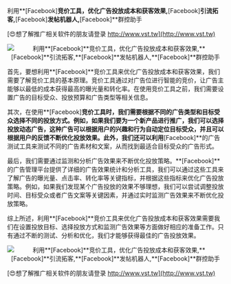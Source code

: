 利用**[Facebook]**竞价工具，优化广告投放成本和获客效果,**[Facebook]**引流拓客,**[Facebook]**发帖机器人,**[Facebook]**群控助手

[😍想了解推广相关软件的朋友请登录 http://www.vst.tw](http://www.vst.tw)

 <center><img src="https://vst.tw/MP4/tuiguang/png/5.png" alt="利用**[Facebook]**竞价工具，优化广告投放成本和获客效果,**[Facebook]**引流拓客,**[Facebook]**发帖机器人,**[Facebook]**群控助手"></center>

首先，要想利用**[Facebook]**竞价工具来优化广告投放成本和获客效果，我们需要了解竞价工具的基本原理。竞价工具通过对广告位进行智能的竞价，让广告主能够以最低的成本获得最高的曝光量和转化率。在使用竞价工具之前，我们需要设置广告的目标受众、投放预算和广告类型等相关信息。

其次，在使用**[Facebook]**竞价工具时，我们需要根据不同的广告类型和目标受众选择不同的投放方式。例如，如果我们要为一个新产品进行推广，我们可以选择投放动态广告，这种广告可以根据用户的兴趣和行为自动定位目标受众，并且可以根据用户的反馈不断优化投放效果。此外，我们还可以利用**[Facebook]**的广告测试工具来测试不同的广告素材和文案，从而找到最适合目标受众的广告形式。

最后，我们需要通过监测和分析广告效果来不断优化投放策略。**[Facebook]**的广告管理平台提供了详细的广告效果统计和分析工具，我们可以通过这些工具来了解广告的曝光量、点击率、转化率等关键指标，并根据这些指标来优化广告投放策略。例如，如果我们发现某个广告投放的效果不够理想，我们可以尝试调整投放时间、目标受众或者广告文案等关键因素，并通过实时监测广告效果来不断优化投放策略。

综上所述，利用**[Facebook]**竞价工具来优化广告投放成本和获客效果需要我们在设置投放目标、选择投放方式和监测广告效果等方面做好相应的准备工作。只有通过不断的测试、分析和优化，我们才能够获得最佳的广告投放效果。

 <center><img src="https://vst.tw/MP4/tuiguang/png/7.png" alt="利用**[Facebook]**竞价工具，优化广告投放成本和获客效果,**[Facebook]**引流拓客,**[Facebook]**发帖机器人,**[Facebook]**群控助手"></center>

[😍想了解推广相关软件的朋友请登录 http://www.vst.tw](http://www.vst.tw)



